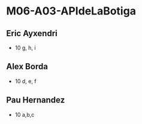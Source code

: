 # M06-A03-APIdeLaBotiga

Eric Ayxendri
-------------
* 10 g, h, i

Alex Borda
----------
* 10 d, e, f

Pau Hernandez
-------------
* 10 a,b,c
